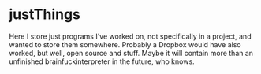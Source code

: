 # justThings

Here I store just programs I've worked on, not specifically in a project, and wanted to store them somewhere.
Probably a Dropbox would have also worked, but well, open source and stuff.
Maybe it will contain more than an unfinished brainfuckinterpreter in the future, who knows.
